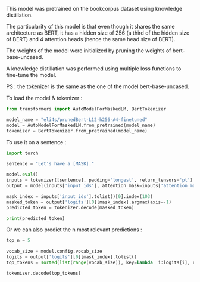 This model was pretrained on the bookcorpus dataset using knowledge distillation.

The particularity of this model is that even though it shares the same architecture as BERT, it has a hidden size of 256 (a third of the hidden size of BERT) and 4 attention heads (hence the same head size of BERT).

The weights of the model were initialized by pruning the weights of bert-base-uncased.

A knowledge distillation was performed using multiple loss functions to fine-tune the model.

PS : the tokenizer is the same as the one of the model bert-base-uncased.


To load the model \& tokenizer :

````python
from transformers import AutoModelForMaskedLM, BertTokenizer

model_name = "eli4s/prunedBert-L12-h256-A4-finetuned"
model = AutoModelForMaskedLM.from_pretrained(model_name)
tokenizer = BertTokenizer.from_pretrained(model_name)
````

To use it on a sentence :

````python
import torch

sentence = "Let's have a [MASK]."

model.eval()
inputs = tokenizer([sentence], padding='longest', return_tensors='pt')
output = model(inputs['input_ids'], attention_mask=inputs['attention_mask'])

mask_index = inputs['input_ids'].tolist()[0].index(103)
masked_token = output['logits'][0][mask_index].argmax(axis=-1)
predicted_token = tokenizer.decode(masked_token)

print(predicted_token)
````

Or we can also predict the n most relevant predictions :

````python
top_n = 5

vocab_size = model.config.vocab_size
logits = output['logits'][0][mask_index].tolist()
top_tokens = sorted(list(range(vocab_size)), key=lambda  i:logits[i], reverse=True)[:top_n]

tokenizer.decode(top_tokens)
````